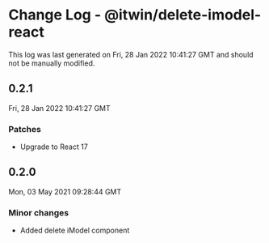 # Change Log - @itwin/delete-imodel-react

This log was last generated on Fri, 28 Jan 2022 10:41:27 GMT and should not be manually modified.

## 0.2.1
Fri, 28 Jan 2022 10:41:27 GMT

### Patches

- Upgrade to React 17

## 0.2.0
Mon, 03 May 2021 09:28:44 GMT

### Minor changes

- Added delete iModel component

